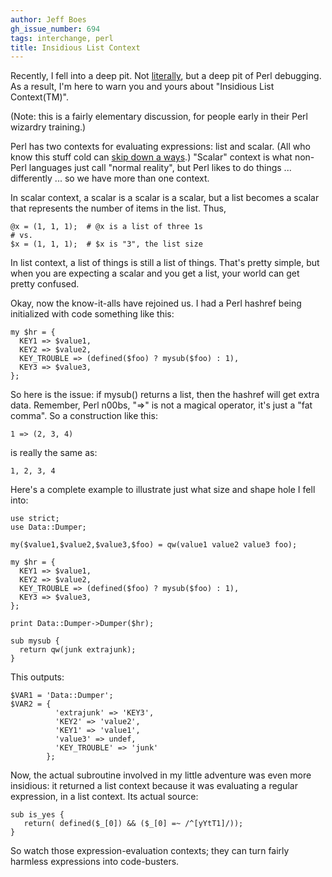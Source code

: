 ```yaml
---
author: Jeff Boes
gh_issue_number: 694
tags: interchange, perl
title: Insidious List Context
---
```




Recently, I fell into a deep pit. Not [literally](http://www.theatlanticwire.com/entertainment/2012/09/actually-literally-what-your-crutch-word-says-about-you/56614/), but a deep pit of Perl debugging. As a result, I'm here to warn you and yours about "Insidious List Context(TM)".

(Note: this is a fairly elementary discussion, for people early in their Perl wizardry training.)

Perl has two contexts for evaluating expressions: list and scalar. (All who know this stuff cold can [skip down a ways](#skip_here).) "Scalar" context is what non-Perl languages just call "normal reality", but Perl likes to do things ... differently ... so we have more than one context.

In scalar context, a scalar is a scalar is a scalar, but a list becomes a scalar that represents the number of items in the list. Thus,

```nohighlight
@x = (1, 1, 1);  # @x is a list of three 1s
# vs.
$x = (1, 1, 1);  # $x is "3", the list size
```

In list context, a list of things is still a list of things. That's pretty simple, but when you are expecting a scalar and you get a list, your world can get pretty confused.

Okay, now the know-it-alls have rejoined us. I had a Perl hashref being initialized with code something like this:

```nohighlight
my $hr = {
  KEY1 => $value1,
  KEY2 => $value2,
  KEY_TROUBLE => (defined($foo) ? mysub($foo) : 1),
  KEY3 => $value3,
};
```

So here is the issue: if mysub() returns a list, then the hashref will get extra data. Remember, Perl n00bs, "=>" is not a magical operator, it's just a "fat comma". So a construction like this:

```nohighlight
1 => (2, 3, 4)
```

is really the same as:
```nohighlight
1, 2, 3, 4
```

Here's a complete example to illustrate just what size and shape hole I fell into:

```nohighlight
use strict;
use Data::Dumper;

my($value1,$value2,$value3,$foo) = qw(value1 value2 value3 foo);

my $hr = {
  KEY1 => $value1,
  KEY2 => $value2,
  KEY_TROUBLE => (defined($foo) ? mysub($foo) : 1),
  KEY3 => $value3,
};

print Data::Dumper->Dumper($hr);

sub mysub {
  return qw(junk extrajunk);
}
```

This outputs:

```nohighlight
$VAR1 = 'Data::Dumper';
$VAR2 = {
          'extrajunk' => 'KEY3',
          'KEY2' => 'value2',
          'KEY1' => 'value1',
          'value3' => undef,
          'KEY_TROUBLE' => 'junk'
        };
```

Now, the actual subroutine involved in my little adventure was even more insidious: it returned a list context because it was evaluating a regular expression, in a list context. Its actual source:

```nohighlight
sub is_yes {
   return( defined($_[0]) && ($_[0] =~ /^[yYtT1]/));
}
```

So watch those expression-evaluation contexts; they can turn fairly harmless expressions into code-busters.


